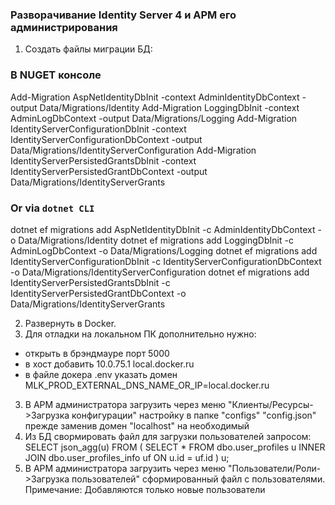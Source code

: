 ### Разворачивание Identity Server 4 и АРМ его администрирования
1. Создать файлы миграции БД:
### В NUGET консоле
Add-Migration AspNetIdentityDbInit -context AdminIdentityDbContext -output Data/Migrations/Identity
Add-Migration LoggingDbInit -context AdminLogDbContext -output Data/Migrations/Logging
Add-Migration IdentityServerConfigurationDbInit -context IdentityServerConfigurationDbContext -output Data/Migrations/IdentityServerConfiguration
Add-Migration IdentityServerPersistedGrantsDbInit -context IdentityServerPersistedGrantDbContext -output Data/Migrations/IdentityServerGrants
### Or via `dotnet CLI`
dotnet ef migrations add AspNetIdentityDbInit -c AdminIdentityDbContext -o Data/Migrations/Identity
dotnet ef migrations add LoggingDbInit -c AdminLogDbContext -o Data/Migrations/Logging
dotnet ef migrations add IdentityServerConfigurationDbInit -c IdentityServerConfigurationDbContext -o Data/Migrations/IdentityServerConfiguration
dotnet ef migrations add IdentityServerPersistedGrantsDbInit -c IdentityServerPersistedGrantDbContext -o Data/Migrations/IdentityServerGrants

2. Развернуть в Docker.
3. Для отладки на локальном ПК дополнительно нужно:
  - открыть в брэндмауре порт 5000
  - в хост добавить 10.0.75.1 local.docker.ru
  - в файле докера .env указать домен MLK_PROD_EXTERNAL_DNS_NAME_OR_IP=local.docker.ru
3. В АРМ администратора загрузить через меню "Клиенты/Ресурсы->Загрузка конфигурации" настройку в папке "configs" "config.json" прежде заменив домен "localhost" на необходимый
4. Из БД свормировать файл для загрузки пользователей запросом:
  SELECT json_agg(u)
  FROM (
      SELECT * FROM dbo.user_profiles u
      INNER JOIN dbo.user_profiles_info uf ON u.id = uf.id
  ) u;
5. В АРМ администратора загрузить через меню "Пользователи/Роли->Загрузка пользователей" сформированный файл с пользователями.
  Примечание: Добавляются только новые пользователи

